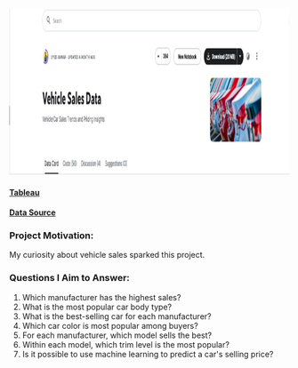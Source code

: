 <img src="image.png" alt="Example Image" title="An example image" width="1500" height="300" />

#### [Tableau](https://public.tableau.com/views/VehicleAnalysis-2/2?:language=zh-TW&publish=yes&:sid=&:display_count=n&:origin=viz_share_link)


#### [Data Source](https://www.kaggle.com/datasets/syedanwarafridi/vehicle-sales-data)

### Project Motivation:
My curiosity about vehicle sales sparked this project.

### Questions I Aim to Answer:

1. Which manufacturer has the highest sales?
2. What is the most popular car body type?
3. What is the best-selling car for each manufacturer?
4. Which car color is most popular among buyers?
5. For each manufacturer, which model sells the best?
6. Within each model, which trim level is the most popular?
7. Is it possible to use machine learning to predict a car's selling price?

